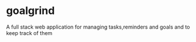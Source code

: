 # goalgrind
A full stack web application for managing tasks,reminders and goals and to keep track of them

